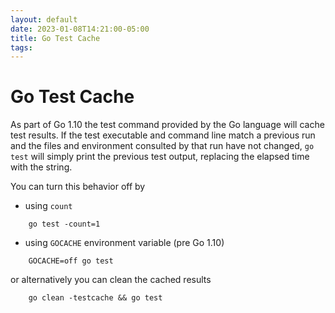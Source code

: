 ```yaml
---
layout: default
date: 2023-01-08T14:21:00-05:00
title: Go Test Cache
tags: 
---
```


# Go Test Cache

As part of Go 1.10 the test command provided by the Go language will cache test results. If the test executable and command line match a previous run and the files and environment consulted by that run have not changed, `go test` will simply print the previous test output, replacing the elapsed time with the string.

You can turn this behavior off by

- using `count`
```
    go test -count=1
```

- using `GOCACHE` environment variable (pre Go 1.10)
```
    GOCACHE=off go test
```

or alternatively you can clean the cached results

```
    go clean -testcache && go test 
```